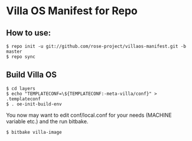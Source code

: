# Villa OS Manifest for Repo

## How to use:
```
$ repo init -u git://github.com/rose-project/villaos-manifest.git -b master
$ repo sync
```

## Build Villa OS

```
$ cd layers
$ echo "TEMPLATECONF=\${TEMPLATECONF:-meta-villa/conf}" > .templateconf
$ . oe-init-build-env 
```

You now may want to edit conf/local.conf for your needs (MACHINE variable etc.) and the run bitbake. 
```
$ bitbake villa-image
```

